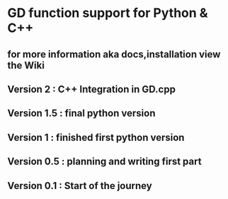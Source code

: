 # GD function support for Python & C++


## for more information aka docs,installation view the Wiki




## Version 2 : C++ Integration in GD.cpp 

## Version 1.5 : final python version

## Version 1 : finished first python version 

## Version 0.5 : planning and writing first part

## Version 0.1 : Start of the journey
